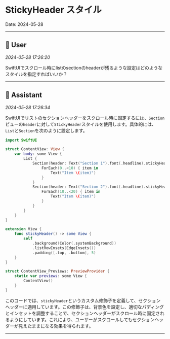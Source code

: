 # StickyHeader スタイル

Date: 2024-05-28

---

## 👤 User
*2024-05-28 17:26:20*

SwiftUIでスクロール時にlistのsectionのheaderが残るような設定はどのようなスタイルを指定すればいいか？

---

## 🤖 Assistant
*2024-05-28 17:26:34*

SwiftUIでリストのセクションヘッダーをスクロール時に固定するには、`Section`ビューの`header`に対して`StickyHeader`スタイルを使用します。具体的には、`List`と`Section`を次のように設定します。

```swift
import SwiftUI

struct ContentView: View {
    var body: some View {
        List {
            Section(header: Text("Section 1").font(.headline).stickyHeader()) {
                ForEach(0..<10) { item in
                    Text("Item \(item)")
                }
            }
            Section(header: Text("Section 2").font(.headline).stickyHeader()) {
                ForEach(10..<20) { item in
                    Text("Item \(item)")
                }
            }
        }
    }
}

extension View {
    func stickyHeader() -> some View {
        self
            .background(Color(.systemBackground))
            .listRowInsets(EdgeInsets())
            .padding([.top, .bottom], 5)
    }
}

struct ContentView_Previews: PreviewProvider {
    static var previews: some View {
        ContentView()
    }
}
```

このコードでは、`stickyHeader`というカスタム修飾子を定義して、セクションヘッダーに適用しています。この修飾子は、背景色を設定し、適切なパディングとインセットを調整することで、セクションヘッダーがスクロール時に固定されるようにしています。これにより、ユーザーがスクロールしてもセクションヘッダーが見えたままになる効果を得られます。

---
